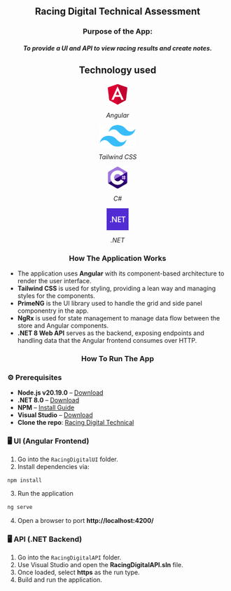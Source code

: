 <h2  align="center">Racing Digital Technical Assessment</h2>
 
<h3  align="center">Purpose of the App:</h3>
 
<h4 align="center"><i>To provide a UI and API to view racing results and create notes.</i><p>
 
<h2 align="center">Technology used</h2>
 
<div align="center">
  <img align="center" src="/docs/readme-icons/angular.svg" alt="HTML" height="50"/>
  <p align="center"><i>Angular</i></p>
</div>

<div align="center">
  <img align="center" src="/docs/readme-icons/tailwindcss.svg" alt="HTML" height="50"/>
  <p align="center"><i>Tailwind CSS</i></p>
</div>

<div align="center">
  <img align="center" src="/docs/readme-icons/csharp.svg" alt="HTML" height="50"/>
  <p align="center"><i>C#</i></p>
</div>

<div align="center">
  <img align="center" src="/docs/readme-icons/dotnet.svg" alt="HTML" height="50"/>
  <p align="center"><i>.NET</i></p>
</div>

<h3 align="center">How The Application Works</h3>

- The application uses **Angular** with its component-based architecture to render the user interface.
- **Tailwind CSS** is used for styling, providing a lean way and managing styles for the components.
- **PrimeNG** is the UI library used to handle the grid and side panel componentry in the app.
- **NgRx** is used for state management to manage data flow between the store and Angular components.
- **.NET 8 Web API** serves as the backend, exposing endpoints and handling data that the Angular frontend consumes over HTTP.

<h3 align="center">How To Run The App</h3>

### ⚙️ Prerequisites

- **Node.js v20.19.0** – [Download](https://nodejs.org/en/download)
- **.NET 8.0** – [Download](https://dotnet.microsoft.com/en-us/download)
- **NPM** – [Install Guide](https://docs.npmjs.com/downloading-and-installing-node-js-and-npm)
- **Visual Studio** – [Download](https://visualstudio.microsoft.com/)
- **Clone the repo**: [Racing Digital Technical](https://github.com/WillBoz/RacingDigitalTechnical)

### 🖥️ UI (Angular Frontend)

1. Go into the `RacingDigitalUI` folder.
2. Install dependencies via:

```bash
npm install
```

3. Run the application

```bash
ng serve
```

4. Open a browser to port **http://localhost:4200/**

### 🖥️ API (.NET Backend)

1. Go into the `RacingDigitalAPI` folder.
2. Use Visual Studio and open the **RacingDigitalAPI.sln** file.
3. Once loaded, select **https** as the run type.
4. Build and run the application.
